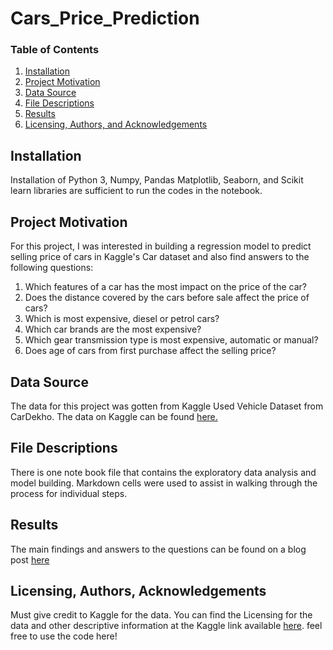 # Cars_Price_Prediction


### Table of Contents
1. [Installation](#installation)
2. [Project Motivation](#motivation)
3. [Data Source](#source)
4. [File Descriptions](#files)
5. [Results](#results)
6. [Licensing, Authors, and Acknowledgements](#licensing)

## Installation <a name="installation"></a>
Installation of Python 3, Numpy, Pandas Matplotlib, Seaborn, and Scikit learn libraries are sufficient to run the codes in the notebook. 

## Project Motivation <a name="motivation"></a>
For this project, I was interested in building a regression model to predict selling price of cars in Kaggle's Car dataset and also find answers to the following questions:
1. Which features of a car has the most impact on the price of the car?
2. Does the distance covered by the cars before sale affect the price of cars?
3. Which is most expensive, diesel or petrol cars?
4. Which car brands are the most expensive?
5. Which gear transmission type is most expensive, automatic or manual?
5. Does age of cars from first purchase affect the selling price?

## Data Source <a name="source"></a>
The data for this project was gotten from Kaggle Used Vehicle Dataset from CarDekho. The data on Kaggle can be found [here.](https://www.kaggle.com/nehalbirla/vehicle-dataset-from-cardekho?select=car+data.csv)

## File Descriptions <a name="files"></a>
There is one note book file that contains the exploratory data analysis and model building. Markdown cells were used to assist in walking through the process for individual steps.

## Results <a name="results"></a>
The main findings and answers to the questions can be found on a blog post [here](https://uforodavid.medium.com/this-analysis-will-make-you-better-informed-for-your-next-car-purchase-3bdc147c7eec)

## Licensing, Authors, Acknowledgements <a name="licensing"></a>
Must give credit to Kaggle for the data. You can find the Licensing for the data and other descriptive information at the Kaggle link available [here](https://www.kaggle.com/nehalbirla/vehicle-dataset-from-cardekho?select=car+data.csv). feel free to use the code here!
